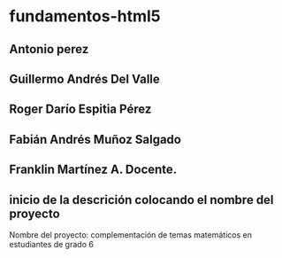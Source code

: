 # fundamentos-html5
## Antonio perez
## Guillermo Andrés Del Valle
##  Roger Darío Espitia Pérez
## Fabián Andrés Muñoz Salgado
## Franklin Martínez A. Docente.
## inicio de la descrición colocando el nombre del proyecto
Nombre del proyecto: complementación de temas matemáticos en estudiantes de grado 6 
